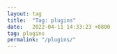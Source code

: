 ```yaml
---
layout: tag
title:  "Tag: plugins"
date:   2022-04-11 14:33:23 +0800
tag: plugins
permalink: "/plugins/"
---
```


